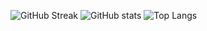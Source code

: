 
![GitHub Streak](http://github-readme-streak-stats.herokuapp.com?user=Doprez&theme=gotham&hide_border=true&date_format=M%20j%5B%2C%20Y%5D)
![GitHub stats](https://github-readme-stats.vercel.app/api?username=Doprez&theme=gotham&show_icons=true&count_private=true&hide_title=false&hide_border=true)
![Top Langs](https://github-readme-stats.vercel.app/api/top-langs/?username=Doprez&layout=pie&theme=gotham&hide=html&hide_border=true&card_width=500)
